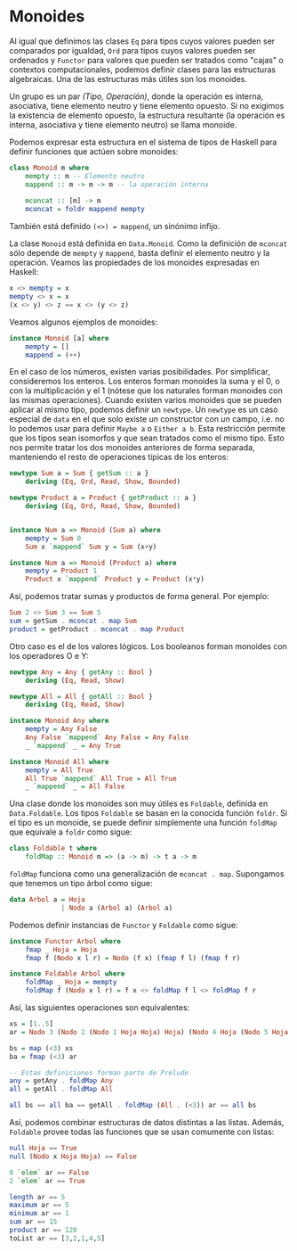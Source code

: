 # Monoides #

Al igual que definimos las clases `Eq` para tipos cuyos valores pueden ser comparados por igualdad,
`Ord` para tipos cuyos valores pueden ser ordenados
y `Functor` para valores que pueden ser tratados como "cajas" o contextos computacionales,
podemos definir clases para las estructuras algebraicas. Una de las estructuras más útiles son los monoides.

Un grupo es un par _(Tipo, Operación)_, donde la operación es interna, asociativa, tiene elemento neutro y tiene elemento opuesto.
Si no exigimos la existencia de elemento opuesto, la estructura resultante
(la operación es interna, asociativa y tiene elemento neutro) se llama monoide.

Podemos expresar esta estructura en el sistema de tipos de Haskell para definir funciones que actúen sobre monoides:

``` haskell
class Monoid m where
    mempty :: m -- Elemento neutro
    mappend :: m -> m -> m -- la operación interna
    
    mconcat :: [m] -> m
    mconcat = foldr mappend mempty
```

También está definido `(<>) = mappend`, un sinónimo infijo.

La clase `Monoid` está definida en `Data.Monoid`.
Como la definición de `mconcat` sólo depende de `mempty` y `mappend`, basta definir el elemento neutro y la operación.
Veamos las propiedades de los monoides expresadas en Haskell:

``` haskell
x <> mempty = x
mempty <> x = x
(x <> y) <> z == x <> (y <> z)
```

Veamos algunos ejemplos de monoides:

``` haskell
instance Monoid [a] where
    mempty = []
    mappend = (++)
```

En el caso de los números, existen varias posibilidades.
Por simplificar, consideremos los enteros.
Los enteros forman monoides la suma y el 0, o con la multiplicación y el 1
(nótese que los naturales forman monoides con las mismas operaciones).
Cuando existen varios monoides que se pueden aplicar al mismo tipo,
podemos definir un `newtype`.
Un `newtype` es un caso especial de `data` en el que solo existe _un_ constructor
con _un_ campo, i.e. no lo podemos usar para definir `Maybe a` o `Either a b`.
Esta restricción permite que los tipos sean isomorfos y que sean tratados como el mismo tipo.
Esto nos permite tratar los dos monoides anteriores de forma separada,
manteniendo el resto de operaciones típicas de los enteros:

``` haskell
newtype Sum a = Sum { getSum :: a }
    deriving (Eq, Ord, Read, Show, Bounded)

newtype Product a = Product { getProduct :: a }
    deriving (Eq, Ord, Read, Show, Bounded)


instance Num a => Monoid (Sum a) where
    mempty = Sum 0
    Sum x `mappend` Sum y = Sum (x+y)

instance Num a => Monoid (Product a) where
    mempty = Product 1
    Product x `mappend` Product y = Product (x*y)
```

Así, podemos tratar sumas y productos de forma general. Por ejemplo:

``` haskell
Sum 2 <> Sum 3 == Sum 5
sum = getSum . mconcat . map Sum
product = getProduct . mconcat . map Product
```

Otro caso es el de los valores lógicos. Los booleanos forman monoides con los operadores O e Y:

``` haskell
newtype Any = Any { getAny :: Bool }
    deriving (Eq, Read, Show)

newtype All = All { getAll :: Bool }
    deriving (Eq, Read, Show)

instance Monoid Any where
    mempty = Any False
    Any False `mappend` Any False = Any False
    _ `mappend` _ = Any True

instance Monoid All where
    mempty = All True
    All True `mappend` All True = All True
    _ `mappend` _ = All False
```

Una clase donde los monoides son muy útiles es `Foldable`, definida en `Data.Foldable`.
Los tipos `Foldable` se basan en la conocida función `foldr`. Si el tipo es un monoide,
se puede definir simplemente una función `foldMap` que equivale a `foldr` como sigue:

``` haskell
class Foldable t where
    foldMap :: Monoid m => (a -> m) -> t a -> m
```

`foldMap` funciona como una generalización de `mconcat . map`.
Supongamos que tenemos un tipo árbol como sigue:

``` haskell
data Arbol a = Hoja
             | Nodo a (Arbol a) (Arbol a)
```

Podemos definir instancias de `Functor` y `Foldable` como sigue:

``` haskell
instance Functor Arbol where
    fmap _ Hoja = Hoja
    fmap f (Nodo x l r) = Nodo (f x) (fmap f l) (fmap f r)

instance Foldable Arbol where
    foldMap _ Hoja = mempty
    foldMap f (Nodo x l r) = f x <> foldMap f l <> foldMap f r
```

Así, las siguientes operaciones son equivalentes:

``` haskell
xs = [1..5]
ar = Nodo 3 (Nodo 2 (Nodo 1 Hoja Hoja) Hoja) (Nodo 4 Hoja (Nodo 5 Hoja Hoja))

bs = map (<3) xs
ba = fmap (<3) ar

-- Estas definiciones forman parte de Prelude
any = getAny . foldMap Any
all = getAll . foldMap All

all bs == all ba == getAll . foldMap (All . (<3)) ar == all bs
```

Así, podemos combinar estructuras de datos distintas a las listas.
Además, `Foldable` provee todas las funciones que se usan comumente con listas:

``` haskell
null Hoja == True
null (Nodo x Hoja Hoja) == False

0 `elem` ar == False
2 `elem` ar == True

length ar == 5
maximum ar == 5
minimum ar == 1
sum ar == 15
product ar == 120
toList ar == [3,2,1,4,5]
```

